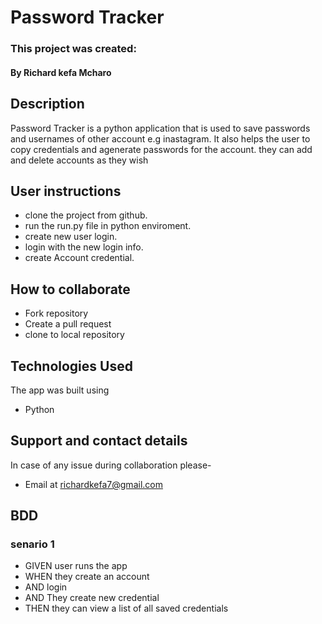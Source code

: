 # Password Tracker

### This project was created:
#### By **Richard kefa Mcharo**

## Description 
Password Tracker is a python application that is used to save passwords and usernames of other account e.g inastagram.
It also helps the user to copy credentials and agenerate passwords for the account.
they can add and delete accounts as they wish

## User instructions 
* clone the project from github.
* run the run.py file in python enviroment.
* create new user login.
* login with the new login info.
* create Account credential.


## How to collaborate
* Fork repository
* Create a pull request
* clone to local repository

## Technologies Used
The app was built using
* Python
## Support and contact details
In case of any issue during collaboration please-
* Email at richardkefa7@gmail.com
## BDD
### senario 1
* GIVEN user runs the app
* WHEN they create an account
* AND login
* AND They create new credential
* THEN they can view a list of all saved credentials
